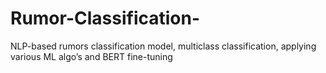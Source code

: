 # Rumor-Classification-
 NLP-based rumors classification model, multiclass classification, applying various ML algo’s  and  BERT fine-tuning
